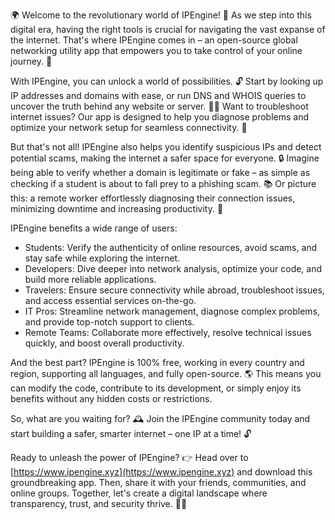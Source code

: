 🌍 Welcome to the revolutionary world of IPEngine! 🚀 As we step into this digital era, having the right tools is crucial for navigating the vast expanse of the internet. That's where IPEngine comes in – an open-source global networking utility app that empowers you to take control of your online journey. 💪

With IPEngine, you can unlock a world of possibilities. 🔓 Start by looking up IP addresses and domains with ease, or run DNS and WHOIS queries to uncover the truth behind any website or server. 🕵️‍♂️ Want to troubleshoot internet issues? Our app is designed to help you diagnose problems and optimize your network setup for seamless connectivity. 📡

But that's not all! IPEngine also helps you identify suspicious IPs and detect potential scams, making the internet a safer space for everyone. 🔒 Imagine being able to verify whether a domain is legitimate or fake – as simple as checking if a student is about to fall prey to a phishing scam. 📚 Or picture this: a remote worker effortlessly diagnosing their connection issues, minimizing downtime and increasing productivity. 💼

IPEngine benefits a wide range of users:

* Students: Verify the authenticity of online resources, avoid scams, and stay safe while exploring the internet.
* Developers: Dive deeper into network analysis, optimize your code, and build more reliable applications.
* Travelers: Ensure secure connectivity while abroad, troubleshoot issues, and access essential services on-the-go.
* IT Pros: Streamline network management, diagnose complex problems, and provide top-notch support to clients.
* Remote Teams: Collaborate more effectively, resolve technical issues quickly, and boost overall productivity.

And the best part? IPEngine is 100% free, working in every country and region, supporting all languages, and fully open-source. 🌎 This means you can modify the code, contribute to its development, or simply enjoy its benefits without any hidden costs or restrictions.

So, what are you waiting for? 🕰️ Join the IPEngine community today and start building a safer, smarter internet – one IP at a time! 🔓

Ready to unleash the power of IPEngine? 👉 Head over to [https://www.ipengine.xyz](https://www.ipengine.xyz) and download this groundbreaking app. Then, share it with your friends, communities, and online groups. Together, let's create a digital landscape where transparency, trust, and security thrive. 💪🌐